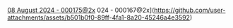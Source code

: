 [08 August 2024 - 000175@2x](https://github.com/user-attachments/assets/9e9ce348-f158-4025-994e-4036f3a43564)
024 - 000167@2x](https://github.com/user-attachments/assets/b501b0f0-89ff-4fa1-8a20-45246a4e3592)
